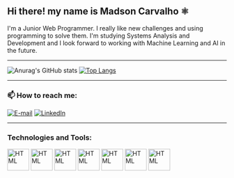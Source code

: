 ## Hi there! my name is Madson Carvalho ⚛️

I'm a Junior Web Programmer. I really like new challenges and using programming to solve them.
I'm studying Systems Analysis and Development and I look forward to working with Machine Learning and AI in the future.

<hr>

![Anurag's GitHub stats](https://github-readme-stats.vercel.app/api?username=Madson-Carvalho&show_icons=true&theme=algolia) [![Top Langs](https://github-readme-stats.vercel.app/api/top-langs/?username=Madson-Carvalho&layout=compact&theme=algolia)](https://github.com/anuraghazra/github-readme-stats)

<hr>

### 📫 How to reach me:

[![E-mail](https://img.shields.io/badge/Gmail-D14836?style=for-the-badge&logo=gmail&logoColor=white)](mailto:madsonraynnon@gmail.com)  [![LinkedIn](https://img.shields.io/badge/LinkedIn-0077B5?style=for-the-badge&logo=linkedin&logoColor=white)](https://www.linkedin.com/in/madson-carvalho-1b0130226/)

<hr>

### Technologies and Tools:

<div>
  <img align="center" alt="HTML" width="50" heigth="40" src="https://cdn.jsdelivr.net/gh/devicons/devicon/icons/html5/html5-original-wordmark.svg" >
  <img align="center" alt="HTML" width="50" heigth="40" src="https://cdn.jsdelivr.net/gh/devicons/devicon/icons/css3/css3-original-wordmark.svg" >
  <img align="center" alt="HTML" width="50" heigth="40" src="https://cdn.jsdelivr.net/gh/devicons/devicon/icons/javascript/javascript-original.svg" >
  <img align="center" alt="HTML" width="50" heigth="40" src="https://cdn.jsdelivr.net/gh/devicons/devicon/icons/python/python-original-wordmark.svg" >
  <img align="center" alt="HTML" width="50" heigth="40" src="https://cdn.jsdelivr.net/gh/devicons/devicon/icons/wordpress/wordpress-original.svg" >
  <img align="center" alt="HTML" width="50" heigth="40" src="https://cdn.jsdelivr.net/gh/devicons/devicon/icons/nodejs/nodejs-original-wordmark.svg" >
  <img align="center" alt="HTML" width="50" heigth="40" src="https://cdn.jsdelivr.net/gh/devicons/devicon/icons/git/git-original-wordmark.svg" >
</div>
